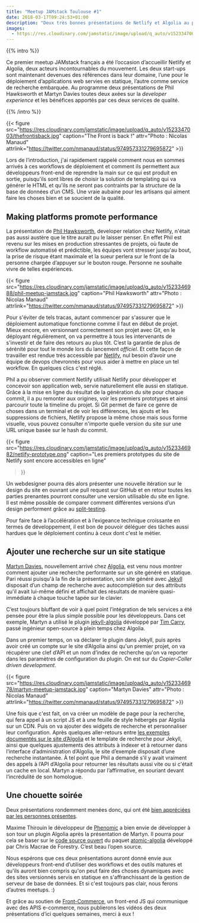 ```yaml
---
title: "Meetup JAMstack Toulouse #1"
date: 2018-03-17T09:24:53+01:00
description: "Deux très bonnes présentations de Netlify et Algolia au premier meetup JAMStack français."
images:
  - https://res.cloudinary.com/jamstatic/image/upload/q_auto/v1523347003/thefrontisback.jpg
---
```


{{% intro %}}

Ce premier meetup JAMstack français a été l’occasion d’accueillir Netlify et
Algolia, deux acteurs incontournables du mouvement. Les deux start-ups sont
maintenant devenues des références dans leur domaine, l’une pour le déploiement
d’applications web servies en statique, l’autre comme service de recherche
embarquée. Au programme deux présentations de Phil Hawksworth et Martyn Davies
toutes deux axées sur la _developer experience_ et les bénéfices apportés par
ces deux services de qualité.

{{% /intro %}}

{{< figure src="https://res.cloudinary.com/jamstatic/image/upload/q_auto/v1523347003/thefrontisback.jpg"
caption="The Front is back !" attr="Photo : Nicolas Manaud"
attrlink="https://twitter.com/nmanaud/status/974957331279695872" >}}

Lors de l’introduction, j'ai rapidement rappelé comment nous en sommes arrivés à
ces workflows de déploiement et comment ils permettent aux développeurs
front-end de reprendre la main sur ce qui est produit en sortie, puisqu'ils sont
libres de choisir la solution de templating qui va générer le HTML et qu'ils ne
seront pas contraints par la structure de la base de données d’un CMS. Une vraie
aubaine pour les artisans qui aiment faire les choses bien et se soucient de la
qualité.

## Making platforms promote performance

La présentation de [Phil Hawksworth](https://twitter.com/philhawksworth),
developer relation chez Netlify, n'était pas aussi austère que le titre aurait
pu le laisser penser. En effet Phil est revenu sur les mises en production
stressantes de projets, où faute de workflow automatisé et prédictible, les
équipes vont stresser jusqu'au bout, la prise de risque étant maximale et la
sueur perlera sur le front de la personne chargée d’appuyer sur le bouton rouge.
Personne ne souhaite vivre de telles expériences.

{{< figure src="https://res.cloudinary.com/jamstatic/image/upload/q_auto/v1523346988/phil-meetup-jamstack.jpg"
caption="Phil Hawksworth" attr="Photo : Nicolas Manaud"
attrlink="https://twitter.com/nmanaud/status/974957331279695872" >}}

Pour s'éviter de tels tracas, autant commencer par s'assurer que le déploiement
automatique fonctionne comme il faut en début de projet. Mieux encore, en
versionnant correctement son projet avec Git, en le déployant régulièrement, on
va permettre à tous les intervenants de s'investir et de faire des retours au
plus tôt. C’est la garantie de plus de sérénité pour tout le monde lors du
lancement _officiel_. Et cette façon de travailler est rendue très accessible
par [Netlify](https://netlify.com), nul besoin d’avoir une équipe de devops
chevronnés pour vous aider à mettre en place un tel workflow. En quelques clics
c'est réglé.

Phil a pu observer comment Netlify utilisait Netlify pour développer et
concevoir son application web, servie naturellement elle aussi en statique.
Grâce à la mise en ligne du résultat de la génération du site pour chaque
commit, il a pu remonter aux origines, voir les premiers prototypes et ainsi
parcourir toute la timeline du projet. Si Git permet de faire ce genre de choses
dans un terminal et de voir les différences, les ajouts et les suppressions de
fichiers, Netlify propose la même chose mais sous forme visuelle, vous pouvez
consulter n'importe quelle version du site sur une URL unique basée sur le hash
du commit.

{{< figure src="https://res.cloudinary.com/jamstatic/image/upload/q_auto/v1523346982/netlify-prototype.png"
caption="Les premiers prototypes du site de Netlify sont encore accessibles en ligne"
>}}

Un webdesigner pourra dès alors présenter une nouvelle itération sur le design
du site en ouvrant une pull request sur GitHub et en retour toutes les parties
prenantes pourront consulter une version utilisable du site en ligne. Il est
même possible de comparer comment différentes versions d’un design performent
grâce au [split-testing](https://www.youtube.com/watch?v=5VgpJJUOng4).

Pour faire face à l’accélération et à l’exigeance technique croissante en termes
de développement, il est bon de pouvoir déléguer des tâches aussi hardues que le
déploiement continu à ceux dont c'est le métier.

## Ajouter une recherche sur un site statique

[Martyn Davies](https://twitter.com/martynd), nouvellement arrivé chez
[Algolia](https://algolia.com), est venu nous montrer comment ajouter une
recherche performante sur un site généré en statique. Pari réussi puisqu'à la
fin de la présentation, son site généré avec [Jekyll](/categories/jekyll)
disposait d’un champ de recherche avec autocomplétion sur des attributs qu'il
avait lui-même défini et affichait des résultats de manière quasi-immédiate à
chaque touche tapée sur le clavier.

C’est toujours bluffant de voir à quel point l’intégration de tels services a
été pensée pour être la plus simple possible pour les développeurs. Dans cet
exemple, Martyn a utilisé le plugin
[jekyll-algolia](https://github.com/algolia/jekyll-algolia) développé par
[Tim Carry](https://twitter.com/pixelastic), passé ingénieur open-source à plein
temps chez Algolia.

Dans un premier temps, on va déclarer le plugin dans Jekyll, puis après avoir
créé un compte sur le site d’Algolia ainsi qu'un premier projet, on va récupérer
une clef d’API et un nom d’index de recherche qu'on va reporter dans les
paramètres de configuration du plugin. On est sur du _Copier-Coller driven
development_.

{{< figure src="https://res.cloudinary.com/jamstatic/image/upload/q_auto/v1523346978/martyn-meetup-jamstack.jpg"
caption="Martyn Davies" attr="Photo : Nicolas Manaud"
attrlink="https://twitter.com/nmanaud/status/974957331279695872" >}}

Une fois que c'est fait, on va créer un modèle de page pour la recherche, qui
fera appel à un script JS et à une feuille de style hébergés par Algolia sur un
CDN. Puis on va ajouter des widgets de recherche et personnaliser leur
configuration. Après quelques aller-retours entre
[les exemples documentés sur le site d’Algolia](https://www.algolia.com/doc/tutorials/search-ui/instant-search/build-an-instant-search-results-page/instantsearchjs/#binding-the-search-input)
et le template de recherche pour Jekyll, ainsi que quelques ajustements des
attributs à indexer et à retourner dans l’interface d’administration d’Algolia,
le site d’exemple disposait d’une recherche instantanée. À tel point que Phil a
demandé s’il y avait vraiment des appels à l’API d’Algolia pour retourner les
résultats aussi vite ou si c'était un cache en local. Martyn a répondu par
l’affirmative, en souriant devant l’incrédulité de son homologue.

## Une chouette soirée

Deux présentations rondemment menées donc, qui ont été
[bien appréciées par les personnes présentes](https://twitter.com/nmanaud/status/974957331279695872).

Maxime Thirouin le développeur de [Phenomic](https://phenomic.io/) a bien envie
de développer à son tour un plugin Algolia après la présentation de Martyn. Il
pourra pour cela se baser sur le
[code source ouvert](https://github.com/chrisdmacrae/atomic-algolia) du paquet
[atomic-algolia](https://www.npmjs.com/package/atomic-algolia) développé par
Chris Macrae de Forestry. C’est beau l’open source.

Nous espérons que ces deux présentations auront donné envie aux développeurs
front-end d’utiliser des workflows et des outils matures et qu'ils auront bien
compris qu'on peut faire des choses dynamiques avec des sites versionnés servis
en statique en s'affranchissant de la gestion de serveur de base de données. Et
si c'est toujours pas clair, nous ferons d’autres meetups. :)

Et grâce au soutien de
[Front-Commerce](https://www.front-commerce.com/en/home/), un front-end JS qui
communique avec des APIS e-commerce, nous publierons les vidéos des deux
présentations d’ici quelques semaines, merci à eux !
